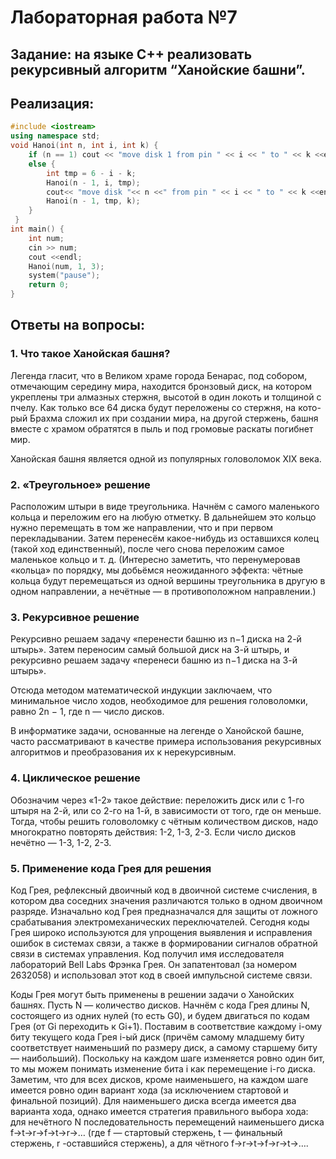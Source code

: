 # Лабораторная работа №7

## Задание: на языке C++ реализовать рекурсивный алгоритм “Ханойские башни”.

## Реализация: 

```c++
#include <iostream>
using namespace std;
void Hanoi(int n, int i, int k) {
    if (n == 1) cout << "move disk 1 from pin " << i << " to " << k <<endl;
    else {
        int tmp = 6 - i - k;
        Hanoi(n - 1, i, tmp);
        cout<< "move disk "<< n <<" from pin " << i << " to " << k <<endl;
        Hanoi(n - 1, tmp, k);
    }
 }
int main() {
    int num;
    cin >> num;
    cout <<endl;
    Hanoi(num, 1, 3);
    system("pause");
    return 0;
}
```

## Ответы на вопросы:

### 1. Что такое Ханойская башня?

Легенда гласит, что в Великом храме
города Бенарас, под собором, отмечающим середину мира, находится
бронзовый диск, на котором укреплены три алмазных стержня, высотой
в один локоть и толщиной с пчелу. Как только все 64 диска будут переложены со стержня, на кото-
рый Брахма сложил их при создании мира, на другой стержень, башня
вместе с храмом обратятся в пыль и под громовые раскаты погибнет
мир.

Ханойская башня является одной из популярных головоломок XIX века.

### 2. «Треугольное» решение

Расположим штыри в виде треугольника. Начнём с самого маленького кольца и переложим его на любую отметку. В дальнейшем это кольцо нужно перемещать в том же направлении, что и при первом перекладывании. Затем перенесём какое-нибудь из оставшихся колец (такой ход единственный), после чего снова переложим самое маленькое кольцо и т. д. (Интересно заметить, что перенумеровав «кольца» по порядку, мы добьёмся неожиданного эффекта: чётные кольца будут перемещаться из одной вершины треугольника в другую в одном направлении, а нечётные — в противоположном направлении.)

### 3. Рекурсивное решение

Рекурсивно решаем задачу «перенести башню из n−1 диска на 2-й штырь». Затем переносим самый большой диск на 3-й штырь, и рекурсивно решаем задачу «перенеси башню из n−1 диска на 3-й штырь».

Отсюда методом математической индукции заключаем, что минимальное число ходов, необходимое для решения головоломки, равно 2n − 1, где n — число дисков.

В информатике задачи, основанные на легенде о Ханойской башне, часто рассматривают в качестве примера использования рекурсивных алгоритмов и преобразования их к нерекурсивным.

### 4. Циклическое решение

Обозначим через «1-2» такое действие: переложить диск или с 1-го штыря на 2-й, или со 2-го на 1-й, в зависимости от того, где он меньше. Тогда, чтобы решить головоломку с чётным количеством дисков, надо многократно повторять действия: 1-2, 1-3, 2-3. Если число дисков нечётно — 1-3, 1-2, 2-3.

### 5. Применение кода Грея для решения

Код Грея, рефлексный двоичный код в двоичной системе счисления, в котором два соседних значения различаются только в одном двоичном разряде. Изначально код Грея предназначался для защиты от ложного срабатывания электромеханических переключателей. Сегодня коды Грея широко используются для упрощения выявления и исправления ошибок в системах связи, а также в формировании сигналов обратной связи в системах управления. Код получил имя исследователя лабораторий Bell Labs Фрэнка Грея. Он запатентовал (за номером 2632058) и использовал этот код в своей импульсной системе связи.

Коды Грея могут быть применены в решении задачи о Ханойских башнях.
Пусть N — количество дисков. Начнём с кода Грея длины N, состоящего из одних нулей (то есть G0), и будем двигаться по кодам Грея (от Gi переходить к Gi+1). Поставим в соответствие каждому i-ому биту текущего кода Грея i-ый диск (причём самому младшему биту соответствует наименьший по размеру диск, а самому старшему биту — наибольший). Поскольку на каждом шаге изменяется ровно один бит, то мы можем понимать изменение бита i как перемещение i-го диска. Заметим, что для всех дисков, кроме наименьшего, на каждом шаге имеется ровно один вариант хода (за исключением стартовой и финальной позиций). Для наименьшего диска всегда имеется два варианта хода, однако имеется стратегия правильного выбора хода: для нечётного N последовательность перемещений наименьшего диска f→t→r→f→t→r→… (где f — стартовый стержень, t — финальный стержень, r -оставшийся стержень), а для чётного f→r→t→f→r→t→….